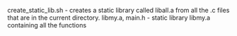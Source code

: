 create_static_lib.sh - creates a static library called liball.a from all the .c files that are in the current directory.
libmy.a, main.h - static library libmy.a containing all the functions
